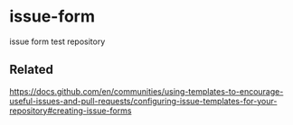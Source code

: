 # issue-form

issue form test repository

## Related

https://docs.github.com/en/communities/using-templates-to-encourage-useful-issues-and-pull-requests/configuring-issue-templates-for-your-repository#creating-issue-forms
